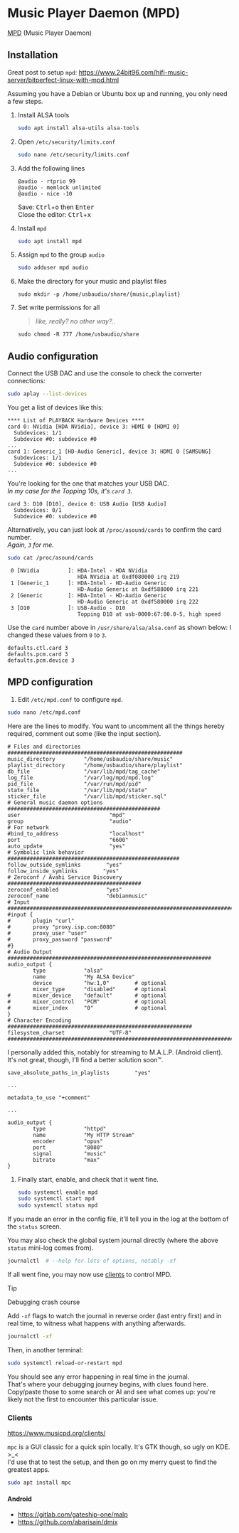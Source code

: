 # Music Player Daemon (MPD)

[MPD](https://www.musicpd.org/) (Music Player Daemon)






## Installation

Great post to setup `mpd`: https://www.24bit96.com/hifi-music-server/bitperfect-linux-with-mpd.html

Assuming you have a Debian or Ubuntu box up and running, you only need a few steps.

1. Install ALSA tools

    ```sh
    sudo apt install alsa-utils alsa-tools 
    ```

1. Open `/etc/security/limits.conf`

    ```sh
    sudo nano /etc/security/limits.conf
    ```

1. Add the following lines

    ```
    @audio - rtprio 99
    @audio - memlock unlimited
    @audio - nice -10
    ```

    Save: <kbd>Ctrl</kbd>+<kbd>o</kbd> then <kbd>Enter</kbd>  
    Close the editor: <kbd>Ctrl</kbd>+<kbd>x</kbd>  

1. Install `mpd`

    ```sh
    sudo apt install mpd
    ```

1. Assign `mpd` to the group `audio`

    ```sh
    sudo adduser mpd audio
    ```

1. Make the directory for your music and playlist files

    ```
    sudo mkdir -p /home/usbaudio/share/{music,playlist}
    ```

1. Set write permissions for all

    >*like, really? no other way?..*

    ```
    sudo chmod -R 777 /home/usbaudio/share
    ```


## Audio configuration

Connect the USB DAC and use the console to check the converter connections:

```sh
sudo aplay --list-devices
```

You get a list of devices like this:

```
**** List of PLAYBACK Hardware Devices ****
card 0: NVidia [HDA NVidia], device 3: HDMI 0 [HDMI 0]
  Subdevices: 1/1
  Subdevice #0: subdevice #0
...
card 1: Generic_1 [HD-Audio Generic], device 3: HDMI 0 [SAMSUNG]
  Subdevices: 1/1
  Subdevice #0: subdevice #0
...
```

You're looking for the one that matches your USB DAC.  
*In my case for the Topping 10s, it's `card 3`.*

```
card 3: D10 [D10], device 0: USB Audio [USB Audio]
  Subdevices: 0/1
  Subdevice #0: subdevice #0
```

Alternatively, you can just look at `/proc/asound/cards` to confirm the card number.  
*Again, `3` for me.*

```sh
sudo cat /proc/asound/cards
```

```
 0 [NVidia         ]: HDA-Intel - HDA NVidia
                      HDA NVidia at 0xdf080000 irq 219
 1 [Generic_1      ]: HDA-Intel - HD-Audio Generic
                      HD-Audio Generic at 0xdf588000 irq 221
 2 [Generic        ]: HDA-Intel - HD-Audio Generic
                      HD-Audio Generic at 0xdf580000 irq 222
 3 [D10            ]: USB-Audio - D10
                      Topping D10 at usb-0000:67:00.0-5, high speed
```


Use the `card` number above in `/usr/share/alsa/alsa.conf` as shown below: I changed these values from `0` to `3`.

```
defaults.ctl.card 3
defaults.pcm.card 3
defaults.pcm.device 3
```


## MPD configuration

1. Edit `/etc/mpd.conf` to configure `mpd`.

```sh
sudo nano /etc/mpd.conf
```

Here are the lines to modify. You want to uncomment all the things hereby required, comment out some (like the input section).

```
# Files and directories #######################################################
music_directory         "/home/usbaudio/share/music"
playlist_directory      "/home/usbaudio/share/playlist"
db_file                 "/var/lib/mpd/tag_cache"
log_file                "/var/log/mpd/mpd.log"
pid_file                "/var/run/mpd/pid"
state_file              "/var/lib/mpd/state"
sticker_file            "/var/lib/mpd/sticker.sql"
# General music daemon options ################################################
user                            "mpd"
group                          	"audio"
# For network
#bind_to_address                "localhost"
port                            "6600"
auto_update     				"yes"
# Symbolic link behavior ######################################################
follow_outside_symlinks        "yes"
follow_inside_symlinks        "yes"
# Zeroconf / Avahi Service Discovery ##########################################
zeroconf_enabled               "yes"
zeroconf_name                  "debianmusic"
# Input #######################################################################
#input {
#       plugin "curl"
#       proxy "proxy.isp.com:8080"
#       proxy_user "user"
#       proxy_password "password"
#}
# Audio Output ################################################################
audio_output {
        type            "alsa"
        name            "My ALSA Device"
        device          "hw:1,0"        # optional
        mixer_type      "disabled"      # optional
#       mixer_device    "default"       # optional
#       mixer_control   "PCM"           # optional
#       mixer_index     "0"             # optional
}
# Character Encoding ##########################################################
filesystem_charset              "UTF-8"
###############################################################################
```

I personally added this, notably for streaming to M.A.L.P. (Android client). It's not great, though, I'll find a better solution soon™.

```
save_absolute_paths_in_playlists        "yes"

...

metadata_to_use "+comment"

...

audio_output {
        type            "httpd"
        name            "My HTTP Stream"
        encoder         "opus"
        port            "8080"
        signal          "music"
        bitrate         "max"
}

```

1. Finally start, enable, and check that it went fine.

    ```sh
    sudo systemctl enable mpd
    sudo systemctl start mpd
    sudo systemctl status mpd
    ```

If you made an error in the config file, it'll tell you in the log at the bottom of the `status` screen.

You may also check the global system journal directly (where the above `status` mini-log comes from). 

```sh
journalctl  # --help for lots of options, notably -xf
```

If all went fine, you may now use [clients](#clients) to control MPD.

> [!Tip]
> Debugging crash course
>
> Add `-xf` flags to watch the journal in reverse order (last entry first) and in real time, to witness what happens with anything afterwards.
> 
> ```sh
> journalctl -xf
> ```
> 
> Then, in another terminal:
> 
> ```sh
> sudo systemctl reload-or-restart mpd
> ```
> 
> You should see any error happening in real time in the journal.  
> That's where your debugging journey begins, with clues found here. Copy/paste those to some search or AI and see what comes up: you're likely not the first to encounter this particular issue.





### Clients

https://www.musicpd.org/clients/

`mpc` is a GUI classic for a quick spin locally. It's GTK though, so ugly on KDE. \>\_\<  
I'd use that to test the setup, and then go on my merry quest to find the greatest apps.

```sh
sudo apt install mpc
```




#### Android

- https://gitlab.com/gateship-one/malp
- https://github.com/abarisain/dmix



